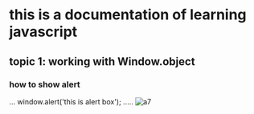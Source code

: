 # this is a documentation  of learning javascript
## topic 1: working with Window.object
### how to show alert
...
window.alert('this is alert box');
.....
![a7](https://user-images.githubusercontent.com/95132366/143727911-a5591ad1-9f05-4b69-b8b6-3483bc45cd48.jpg)
